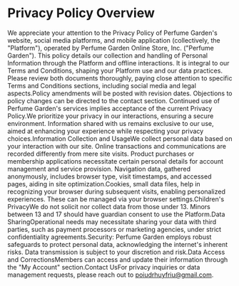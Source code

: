 # Privacy Policy Overview
We appreciate your attention to the Privacy Policy of Perfume Garden's website, social media platforms, and mobile application (collectively, the "Platform"), operated by Perfume Garden Online Store, Inc. ("Perfume Garden"). This policy details our collection and handling of Personal Information through the Platform and offline interactions. It is integral to our Terms and Conditions, shaping your Platform use and our data practices. Please review both documents thoroughly, paying close attention to specific Terms and Conditions sections, including social media and legal aspects.Policy amendments will be posted with revision dates. Objections to policy changes can be directed to the contact section. Continued use of Perfume Garden's services implies acceptance of the current Privacy Policy.We prioritize your privacy in our interactions, ensuring a secure environment. Information shared with us remains exclusive to our use, aimed at enhancing your experience while respecting your privacy choices.Information Collection and UsageWe collect personal data based on your interaction with our site. Online transactions and communications are recorded differently from mere site visits. Product purchases or membership applications necessitate certain personal details for account management and service provision. Navigation data, gathered anonymously, includes browser type, visit timestamps, and accessed pages, aiding in site optimization.Cookies, small data files, help in recognizing your browser during subsequent visits, enabling personalized experiences. These can be managed via your browser settings.Children's PrivacyWe do not solicit nor collect data from those under 13. Minors between 13 and 17 should have guardian consent to use the Platform.Data SharingOperational needs may necessitate sharing your data with third parties, such as payment processors or marketing agencies, under strict confidentiality agreements.Security: Perfume Garden employs robust safeguards to protect personal data, acknowledging the internet's inherent risks. Data transmission is subject to your discretion and risk.Data Access and CorrectionsMembers can access and update their information through the "My Account" section.Contact UsFor privacy inquiries or data management requests, please reach out to poiudrhuyfriu@gmail.com.

